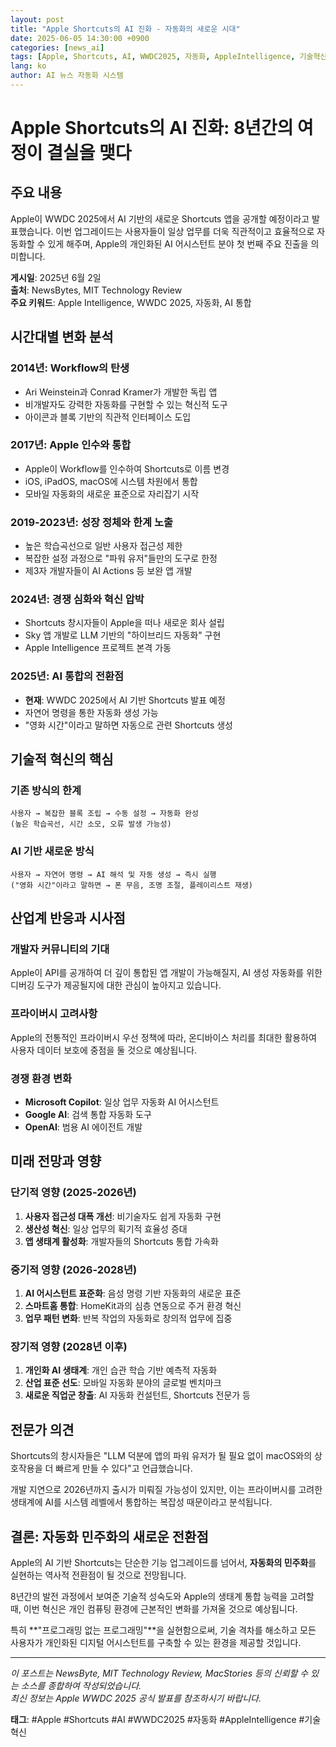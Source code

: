 ```yaml
---
layout: post
title: "Apple Shortcuts의 AI 진화 - 자동화의 새로운 시대"
date: 2025-06-05 14:30:00 +0900
categories: [news_ai]
tags: [Apple, Shortcuts, AI, WWDC2025, 자동화, AppleIntelligence, 기술혁신]
lang: ko
author: AI 뉴스 자동화 시스템
---
```


# Apple Shortcuts의 AI 진화: 8년간의 여정이 결실을 맺다

## 주요 내용

Apple이 WWDC 2025에서 AI 기반의 새로운 Shortcuts 앱을 공개할 예정이라고 발표했습니다. 이번 업그레이드는 사용자들이 일상 업무를 더욱 직관적이고 효율적으로 자동화할 수 있게 해주며, Apple의 개인화된 AI 어시스턴트 분야 첫 번째 주요 진출을 의미합니다.

**게시일**: 2025년 6월 2일  
**출처**: NewsBytes, MIT Technology Review  
**주요 키워드**: Apple Intelligence, WWDC 2025, 자동화, AI 통합

## 시간대별 변화 분석

### **2014년**: Workflow의 탄생
- Ari Weinstein과 Conrad Kramer가 개발한 독립 앱
- 비개발자도 강력한 자동화를 구현할 수 있는 혁신적 도구
- 아이콘과 블록 기반의 직관적 인터페이스 도입

### **2017년**: Apple 인수와 통합
- Apple이 Workflow를 인수하여 Shortcuts로 이름 변경
- iOS, iPadOS, macOS에 시스템 차원에서 통합
- 모바일 자동화의 새로운 표준으로 자리잡기 시작

### **2019-2023년**: 성장 정체와 한계 노출
- 높은 학습곡선으로 일반 사용자 접근성 제한
- 복잡한 설정 과정으로 "파워 유저"들만의 도구로 한정
- 제3자 개발자들이 AI Actions 등 보완 앱 개발

### **2024년**: 경쟁 심화와 혁신 압박
- Shortcuts 창시자들이 Apple을 떠나 새로운 회사 설립
- Sky 앱 개발로 LLM 기반의 "하이브리드 자동화" 구현
- Apple Intelligence 프로젝트 본격 가동

### **2025년**: AI 통합의 전환점
- **현재**: WWDC 2025에서 AI 기반 Shortcuts 발표 예정
- 자연어 명령을 통한 자동화 생성 가능
- "영화 시간"이라고 말하면 자동으로 관련 Shortcuts 생성

## 기술적 혁신의 핵심

### 기존 방식의 한계
```
사용자 → 복잡한 블록 조립 → 수동 설정 → 자동화 완성
(높은 학습곡선, 시간 소모, 오류 발생 가능성)
```

### AI 기반 새로운 방식
```
사용자 → 자연어 명령 → AI 해석 및 자동 생성 → 즉시 실행
("영화 시간"이라고 말하면 → 폰 무음, 조명 조절, 플레이리스트 재생)
```

## 산업계 반응과 시사점

### 개발자 커뮤니티의 기대
Apple이 API를 공개하여 더 깊이 통합된 앱 개발이 가능해질지, AI 생성 자동화를 위한 디버깅 도구가 제공될지에 대한 관심이 높아지고 있습니다.

### 프라이버시 고려사항
Apple의 전통적인 프라이버시 우선 정책에 따라, 온디바이스 처리를 최대한 활용하여 사용자 데이터 보호에 중점을 둘 것으로 예상됩니다.

### 경쟁 환경 변화
- **Microsoft Copilot**: 일상 업무 자동화 AI 어시스턴트
- **Google AI**: 검색 통합 자동화 도구
- **OpenAI**: 범용 AI 에이전트 개발

## 미래 전망과 영향

### 단기적 영향 (2025-2026년)
1. **사용자 접근성 대폭 개선**: 비기술자도 쉽게 자동화 구현
2. **생산성 혁신**: 일상 업무의 획기적 효율성 증대
3. **앱 생태계 활성화**: 개발자들의 Shortcuts 통합 가속화

### 중기적 영향 (2026-2028년)
1. **AI 어시스턴트 표준화**: 음성 명령 기반 자동화의 새로운 표준
2. **스마트홈 통합**: HomeKit과의 심층 연동으로 주거 환경 혁신
3. **업무 패턴 변화**: 반복 작업의 자동화로 창의적 업무에 집중

### 장기적 영향 (2028년 이후)
1. **개인화 AI 생태계**: 개인 습관 학습 기반 예측적 자동화
2. **산업 표준 선도**: 모바일 자동화 분야의 글로벌 벤치마크
3. **새로운 직업군 창출**: AI 자동화 컨설턴트, Shortcuts 전문가 등

## 전문가 의견

Shortcuts의 창시자들은 "LLM 덕분에 앱의 파워 유저가 될 필요 없이 macOS와의 상호작용을 더 빠르게 만들 수 있다"고 언급했습니다.

개발 지연으로 2026년까지 출시가 미뤄질 가능성이 있지만, 이는 프라이버시를 고려한 생태계에 AI를 시스템 레벨에서 통합하는 복잡성 때문이라고 분석됩니다.

## 결론: 자동화 민주화의 새로운 전환점

Apple의 AI 기반 Shortcuts는 단순한 기능 업그레이드를 넘어서, **자동화의 민주화**를 실현하는 역사적 전환점이 될 것으로 전망됩니다. 

8년간의 발전 과정에서 보여준 기술적 성숙도와 Apple의 생태계 통합 능력을 고려할 때, 이번 혁신은 개인 컴퓨팅 환경에 근본적인 변화를 가져올 것으로 예상됩니다.

특히 **"프로그래밍 없는 프로그래밍"**을 실현함으로써, 기술 격차를 해소하고 모든 사용자가 개인화된 디지털 어시스턴트를 구축할 수 있는 환경을 제공할 것입니다.

---

*이 포스트는 NewsByte, MIT Technology Review, MacStories 등의 신뢰할 수 있는 소스를 종합하여 작성되었습니다.*  
*최신 정보는 Apple WWDC 2025 공식 발표를 참조하시기 바랍니다.*

**태그**: #Apple #Shortcuts #AI #WWDC2025 #자동화 #AppleIntelligence #기술혁신